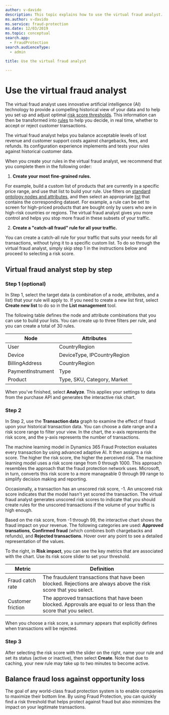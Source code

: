 ```yaml
---
author: v-davido
description: This topic explains how to use the virtual fraud analyst.
ms.author: v-davido
ms.service: fraud-protection
ms.date: 12/03/2019
ms.topic: conceptual
search.app: 
  - FraudProtection
search.audienceType:
  - admin

title: Use the virtual fraud analyst

---
```


# Use the virtual fraud analyst

The virtual fraud analyst uses innovative artificial intelligence (AI) technology to provide a compelling historical view of your data and to help you set up and adjust optimal [risk score thresholds](scorecard.md). This information can then be transformed into [rules](lists-rules.md) to help you decide, in real time, whether to accept or reject customer transactions.

The virtual fraud analyst helps you balance acceptable levels of lost revenue and customer support costs against chargebacks, fees, and refunds. Its configuration experience implements and tests your rules against historical customer data.

When you create your rules in the virtual fraud analyst, we recommend that you complete them in the following order:

1. **Create your most fine-grained rules.**

For example, build a custom list of products that are currently in a specific price range, and use that list to build your rule. Use filters on [standard ontology nodes and attributes](graph-explorer.md), and then select an appropriate [list](lists-rules.md) that contains the corresponding dataset. For example, a rule can be set to screen for high-priced products that are bought only by users who are in high-risk countries or regions. The virtual fraud analyst gives you more control and helps you stop more fraud in these subsets of your traffic.

2. **Create a "catch-all fraud" rule for all your traffic.**

You can create a catch-all rule for your traffic that suits your needs for all transactions, without tying it to a specific custom list. To do so through the virtual fraud analyst, simply skip step 1 in the instructions below and proceed to selecting a risk score.

## Virtual fraud analyst step by step

### Step 1 (optional)
In Step 1, select the target data (a combination of a node, attributes, and a list) that your rule will apply to. If you need to create a new list first, select **Create new list** to do so in the **List management** tool.

The following table defines the node and attribute combinations that you can use to build your lists. You can create up to three filters per rule, and you can create a total of 30 rules.

| Node | Attributes 
|---|---|
| User | CountryRegion |
| Device | DeviceType, IPCountryRegion |
| BillingAddress | CountryRegion |
| PaymentInstrument | Type |
| Product | Type, SKU, Category, Market |

When you've finished, select **Analyze**. This applies your settings to data from the purchase API and generates the interactive risk chart.

### Step 2
In Step 2, use the **Transaction data** graph to examine the effect of fraud upon your historical transaction data. You can choose a date range and a risk score range to filter your view. In the chart, the x-axis represents the risk score, and the y-axis represents the number of transactions.

The machine learning model in Dynamics 365 Fraud Protection evaluates every transaction by using advanced adaptive AI. It then assigns a risk score. The higher the risk score, the higher the perceived risk. The machine learning model uses a risk score range from 0 through 1000. This approach resembles the approach that the fraud protection network uses. Microsoft, in turn, converts this risk score to a more manageable 0 through 99 range to simplify decision making and reporting.

Occasionally, a transaction has an unscored risk score, -1. An unscored risk score indicates that the model hasn't yet scored the transaction. The virtual fraud analyst generates unscored risk scores to indicate that you should create rules for the unscored transactions if the volume of your traffic is high enough.

Based on the risk score, from -1 through 99, the interactive chart shows the fraud impact on your revenue. The following categories are used: **Approved transations**, **Confirmed fraud** (which combines both chargebacks and refunds), and **Rejected transactions**. Hover over any point to see a detailed representation of the values.

To the right, in **Risk impact**, you can see the key metrics that are associated with the chart. Use its risk score slider to set your threshold.

| Metric | Definition |
|---|---|
| Fraud catch rate | The fraudulent transactions that have been blocked. Rejections are always above the risk score that you select. |
| Customer friction | The approved transactions that have been blocked. Approvals are equal to or less than the score that you select. |

When you choose a risk score, a summary appears that explicitly defines when transactions will be rejected.

### Step 3
After selecting the risk score with the slider on the right, name your rule and set its status (active or inactive), then select **Create**. Note that due to caching, your new rule may take up to two minutes to become active.

## Balance fraud loss against opportunity loss

The goal of any world-class fraud protection system is to enable companies to maximize their bottom line. By using Fraud Protection, you can quickly find a risk threshold that helps protect against fraud but also minimizes the impact on your legitimate transactions.
